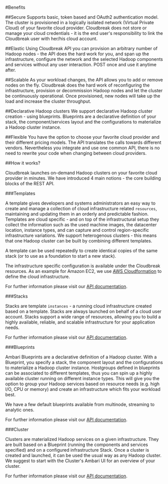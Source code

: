 #Benefits

##Secure
Supports basic, token based and OAuth2 authentication model. The cluster is provisioned in a logically isolated network (Virtual Private Cloud) of your favorite cloud provider. Cloudbreak does not store or manage your cloud credentials - it is the end user's responsibility to link the Cloudbreak user with her/his cloud account.

##Elastic
Using Cloudbreak API you can provision an arbitrary number of Hadoop nodes - the API does the hard work for you, and span up the infrastructure, configure the network and the selected Hadoop components and services without any user interaction. POST once and use it anytime after.

##Scalable
As your workload changes, the API allows you to add or remove nodes on the fly. Cloudbreak does the hard work of reconfiguring the infrastructure, provision or decommission Hadoop nodes and let the cluster be continuously operational. Once provisioned, new nodes will take up the load and increase the cluster throughput.

##Declarative Hadoop clusters
We support declarative Hadoop cluster creation - using blueprints. Blueprints are a declarative definition of your stack, the component/services layout and the configurations to materialize a Hadoop cluster instance.

##Flexible
You have the option to choose your favorite cloud provider and their different pricing models. The API translates the calls towards different vendors. Nevertheless you integrate and use one common API, there is no need to rewrite your code when changing between cloud providers.

<!--overview.md-->

<!--howitworks.md-->


##How it works?

Cloudbreak launches on-demand Hadoop clusters on your favorite cloud provider in minutes. We have introduced 4 main notions - the core building blocks of the REST API.

###Templates

A template gives developers and systems administrators an easy way to create and manage a collection of cloud infrastructure related `resources`, maintaining and updating them in an orderly and predictable fashion.
Templates are cloud specific - and on top of the infrastructural setup they collect the information such as the used machine images, the datacenter location, instance types, and can capture and control region-specific infrastructure variations. We support heterogenous clusters - this means that one Hadoop cluster can be built by combining different templates.

A template can be used repeatedly to create identical copies of the same stack (or to use as a foundation to start a new stack).

The infrastructure specific configuration is available under the Cloudbreak resources.
As an example for Amazon EC2, we use [AWS Cloudformation](http://aws.amazon.com/cloudformation/) to define the cloud infrastructure.

For further information please visit our [API documentation](https://cloudbreak-api.sequenceiq.com/api/index.html#/templates).

###Stacks

Stacks are template `instances` - a running cloud infrastructure created based on a template. Stacks are always launched on behalf of a cloud user account. Stacks support a wide range of resources, allowing you to build a highly available, reliable, and scalable infrastructure for your application needs.

For further information please visit our [API documentation](https://cloudbreak-api.sequenceiq.com/api/index.html#/stack).

###Blueprints

Ambari Blueprints are a declarative definition of a Hadoop cluster. With a Blueprint, you specify a stack, the component layout and the configurations to materialize a Hadoop cluster instance. Hostgroups defined in blueprints can be associated to different templates, thus you can spin up a highly available cluster running on different instance types. This will give you the option to group your Hadoop services based on resource needs (e.g. high I/O, CPU or memory) and create an infrastructure which fits your workload best.

We have a few default blueprints available from multinode, streaming to analytic ones.

For further information please visit our [API documentation](https://cloudbreak-api.sequenceiq.com/api/index.html#/blueprints).

###Cluster

Clusters are materialized Hadoop services on a given infrastructure. They are built based on a Blueprint (running the components and services specified) and on a configured infrastructure Stack.
Once a cluster is created and launched, it can be used the usual way as any Hadoop cluster. We suggest to start with the Cluster's Ambari UI for an overview of your cluster.

For further information please visit our [API documentation](https://cloudbreak-api.sequenceiq.com/api/index.html#/cluster).
